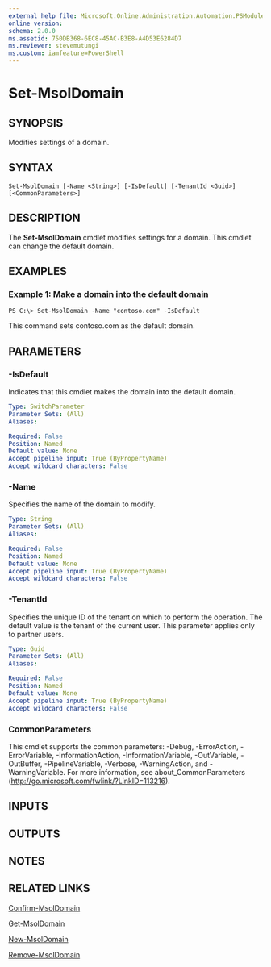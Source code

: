 ```yaml
---
external help file: Microsoft.Online.Administration.Automation.PSModule.dll-Help.xml
online version:
schema: 2.0.0
ms.assetid: 750DB368-6EC8-45AC-B3E8-A4D53E6284D7
ms.reviewer: stevemutungi
ms.custom: iamfeature=PowerShell
---
```


# Set-MsolDomain

## SYNOPSIS
Modifies settings of a domain.

## SYNTAX

```
Set-MsolDomain [-Name <String>] [-IsDefault] [-TenantId <Guid>] [<CommonParameters>]
```

## DESCRIPTION
The **Set-MsolDomain** cmdlet modifies settings for a domain.
This cmdlet can change the default domain.

## EXAMPLES

### Example 1: Make a domain into the default domain

```
PS C:\> Set-MsolDomain -Name "contoso.com" -IsDefault
```

This command sets contoso.com as the default domain.

## PARAMETERS

### -IsDefault
Indicates that this cmdlet makes the domain into the default domain.

```yaml
Type: SwitchParameter
Parameter Sets: (All)
Aliases:

Required: False
Position: Named
Default value: None
Accept pipeline input: True (ByPropertyName)
Accept wildcard characters: False
```

### -Name
Specifies the name of the domain to modify.

```yaml
Type: String
Parameter Sets: (All)
Aliases:

Required: False
Position: Named
Default value: None
Accept pipeline input: True (ByPropertyName)
Accept wildcard characters: False
```

### -TenantId
Specifies the unique ID of the tenant on which to perform the operation.
The default value is the tenant of the current user.
This parameter applies only to partner users.


```yaml
Type: Guid
Parameter Sets: (All)
Aliases:

Required: False
Position: Named
Default value: None
Accept pipeline input: True (ByPropertyName)
Accept wildcard characters: False
```

### CommonParameters
This cmdlet supports the common parameters: -Debug, -ErrorAction, -ErrorVariable, -InformationAction, -InformationVariable, -OutVariable, -OutBuffer, -PipelineVariable, -Verbose, -WarningAction, and -WarningVariable. For more information, see about_CommonParameters (http://go.microsoft.com/fwlink/?LinkID=113216).

## INPUTS

## OUTPUTS

## NOTES

## RELATED LINKS
[Confirm-MsolDomain](./Confirm-MsolDomain.md)

[Get-MsolDomain](./Get-MsolDomain.md)

[New-MsolDomain](./New-MsolDomain.md)

[Remove-MsolDomain](./Remove-MsolDomain.md)
